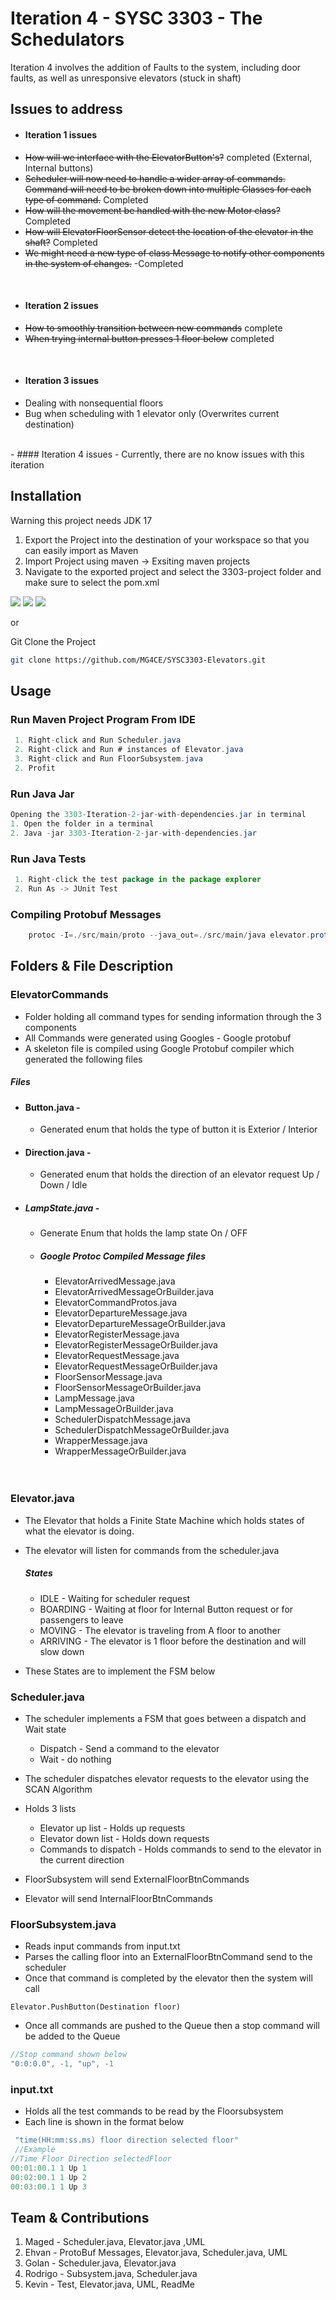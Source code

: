 # Iteration 4 - SYSC 3303 - The Schedulators

Iteration 4 involves the addition of Faults to the system, including door faults, as well as unresponsive elevators (stuck in shaft)

## Issues to address
- #### Iteration 1 issues
- ~~How will we interface with the ElevatorButton's?~~  completed (External, Internal buttons)
- ~~Scheduler will now need to handle a wider array of commands. Command will need to be broken down into multiple Classes for each type of command.~~ Completed 
- ~~How will the movement be handled with the new Motor class?~~  Completed
- ~~How will ElevatorFloorSensor detect the location of the elevator in the shaft?~~ Completed
- ~~We might need a new type of class Message to notify other components in the system of changes.~~ -Completed

<br />

- #### Iteration 2 issues
- ~~How to smoothly transition between new commands~~ complete
- ~~When trying internal button presses 1 floor below~~ completed

<br />

- #### Iteration 3 issues
- Dealing with nonsequential floors
- Bug when scheduling with 1 elevator only (Overwrites current destination) 

<br />
- #### Iteration 4 issues
- Currently, there are no know issues with this iteration

## Installation
 Warning this project needs JDK 17

1. Export the Project into the destination of your workspace so that you can easily import as Maven
2. Import Project using maven -> Exsiting maven projects
3. Navigate to the exported project and select the 3303-project folder and make sure to select the pom.xml

![](documents/images/maven1.png)
![](documents/images/maven2.png)
![](documents/images/maven3.png)


or

Git Clone the Project

```bash
git clone https://github.com/MG4CE/SYSC3303-Elevators.git
```



## Usage

### Run Maven Project Program From IDE

```java
 1. Right-click and Run Scheduler.java
 2. Right-click and Run # instances of Elevator.java
 3. Right-click and Run FloorSubsystem.java
 2. Profit
```

### Run Java Jar
```java 
Opening the 3303-Iteration-2-jar-with-dependencies.jar in terminal
1. Open the folder in a terminal
2. Java -jar 3303-Iteration-2-jar-with-dependencies.jar

```

### Run Java Tests

```java
 1. Right-click the test package in the package explorer
 2. Run As -> JUnit Test
```

### Compiling Protobuf Messages
```java
	protoc -I=./src/main/proto --java_out=./src/main/java elevator.proto
```


## Folders & File Description

### ElevatorCommands 

- Folder holding all command types for sending information through the 3 components
- All Commands were generated using Googles - Google protobuf
- A skeleton file is compiled using Google Protobuf compiler which generated the following files
##### Files
  - #### Button.java -
    - Generated enum that holds the type of button it is Exterior / Interior
- #### Direction.java -
    - Generated enum that holds the direction of an elevator request Up / Down / Idle
- ##### LampState.java - 
    - Generate Enum that holds the lamp state On / OFF
   - ##### Google Protoc Compiled Message files
     - ElevatorArrivedMessage.java
     - ElevatorArrivedMessageOrBuilder.java
     - ElevatorCommandProtos.java
     - ElevatorDepartureMessage.java
     - ElevatorDepartureMessageOrBuilder.java
     - ElevatorRegisterMessage.java
     - ElevatorRegisterMessageOrBuilder.java
     - ElevatorRequestMessage.java
     - ElevatorRequestMessageOrBuilder.java
     - FloorSensorMessage.java
     - FloorSensorMessageOrBuilder.java
     - LampMessage.java
     - LampMessageOrBuilder.java
     - SchedulerDispatchMessage.java
     - SchedulerDispatchMessageOrBuilder.java  
     - WrapperMessage.java
     - WrapperMessageOrBuilder.java
  <br />
  <br />

### Elevator.java

- The Elevator that holds a Finite State Machine which holds states of what the elevator is doing.
- The elevator will listen for commands from the scheduler.java
    ##### States
    - IDLE - Waiting for scheduler request
    - BOARDING - Waiting at floor for Internal Button request or for passengers to leave
    - MOVING - The elevator is traveling from A floor to another
    - ARRIVING - The elevator is 1 floor before the destination and will slow down 

- These States are to implement the FSM below

### Scheduler.java

- The scheduler implements a FSM that goes between a dispatch and Wait state
    - Dispatch - Send a command to the elevator
    - Wait - do nothing

- The scheduler dispatches elevator requests to the elevator using the SCAN Algorithm


- Holds 3 lists 
    - Elevator up list - Holds up requests
    - Elevator down list - Holds down requests
    - Commands to dispatch - Holds commands to send to the elevator in the current direction


- FloorSubsystem will send ExternalFloorBtnCommands
- Elevator will send InternalFloorBtnCommands



### FloorSubsystem.java

- Reads input commands from input.txt
- Parses the calling floor into an ExternalFloorBtnCommand send to the scheduler
- Once that command is completed by the elevator then the system will call 
```java-
Elevator.PushButton(Destination floor)
```
- Once all commands are pushed to the Queue then a stop command will be added to the Queue
  <br />

```java
//Stop command shown below
"0:0:0.0", -1, "up", -1
```
 


### input.txt

- Holds all the test commands to be read by the Floorsubsystem
- Each line is shown in the format below

```java
 "time(HH:mm:ss.ms) floor direction selected floor"
 //Example
//Time Floor Direction selectedFloor
00:01:00.1 1 Up 1
00:02:00.1 1 Up 2
00:03:00.1 1 Up 3
```

## Team & Contributions

1. Maged - Scheduler.java, Elevator.java ,UML 
2. Ehvan - ProtoBuf Messages, Elevator.java, Scheduler.java, UML  
3. Golan - Scheduler.java, Elevator.java
4. Rodrigo - Subsystem.java, Scheduler.java
5. Kevin - Test, Elevator.java, UML, ReadMe
